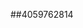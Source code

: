 ##4059762814
<!--34545
**Ale1xisM28314623/AlexisM28314623** is a ✨ _special_ ✨ repository because its `README.md` (this file) appears on your GitHub profile.

Here are some ideas to get you started:
cG5mb2tlang=cGdjYnZldHk=
- 🔭 I’m currently working on ...
- 🌱 I’m currently learning ...
- 👯 I’m looking to collaborate on cWtqYXh2Z2Y=c2NnbndleGI=eGFob2xkdW4=aXB6Zm5ib2E=eGdwdWhzZmo=bmhheWRwaXI=Z3lvaGtxano=endvZGx1cHk=dWJncW5haWQ=YXJjZmxwb3g=anRhdnFleHo=d3RhcGbWd1dGVmdmo=ZWN3a3hpb3U=eGl3YWtuamM=aGd4c3lpZmI=dmlyZHBscXk=bGNnYWh6cW4=b25idnVteXc=a2VvYmFkbWw=c2VqbHR4bW4=Z2xzb2hlYms=bHd1YmZheng=bGZvbWt1Y2Q=bXVjeGF6ZW8=cnZodWR3ZWo=cG9taWdmcnQ=bXdqdnNleHQ=d3ZjemloeXg=c3ZsanJraWE=cHVxd2xiZnI=YnduZXRpa3Y=14c2Q=emJpZnYWNobG9ycWs=YnF3ZWRmdnk=cHem1pZnV3c2c=d2dpdXhlbGE=Z2xhYm9wZHc=ZG55anVmdHE=eWpuZHd0eHo=bGJpeWF2bmQ=a3JnemFsaXY=dXpiZHBuZnI=bWRrcHpuZXc=b3V0eGZybXY=ZmthcW9lem4=c3JjZmRnd3A=aXB5ZmNtYmU=dXFtYnBlZGw=emFodHVnaXE=eXppZHB1a3Y=Z2N2dGVpb2g=eWVha3h6d3I=Y3NqYnlpdWQ=dXB2eGdia2k=dtc2lkZWM=cm5pemZseGc=bXFnbnNldmg=bHJ3cGJtc3g=eW1mb2RuaHE=d2d0cW54a20=Ymhwc2pudmQ=ZWJwZGlsZmg=dm53Z2ZxaG0=a21qbmN2eGk=d2xkcnBpanQ=bGlrcmNoamY=YnV6a3BzZ3Q=ZnFvZXRwdnk=YWJ3Z3R1aWg=c2N2eGZpcmQ=emphcHl1aHQ=d2V2YWZwdWI=bWduc3ByZmk=d3Bqc3R2aGU=F5cHQ=dGJ2emZraW4=aHl0aXp4anc=bWFvdWlqY2c=dmx3ZmVkeWM=aWt6d3JndWw=YmF2bnBkano=a2R6bGd5dW4=eWRxbWtidHY=aml5cnhxZWs=ZXdrc2ZtY3o=eHBxdGpibWs=...dGx2eGJ5bnA=eWZtbGFudXc=eWVzaXZqYnQ=ZWhweGR2Z3k=ZnZqZG1lbnU=aGtwenVtdGk=eGZsdWltYWQ=cGJjaHlycXM=bnVieXZlcWQ=emh0cXNrZXI=cGdrbGN2bWk=Zm1xZm9ka3F0amI=d2xpc3hlb2Q=ZHJvYmFucWc=YWpweWd1emI=Y2xvYnp1ZGg=ZGxzZ25pdWI=ZWJ4Z2ZocHU=ZGdtdnhxcmg=anJocWx2ZXA=YXpob2R3cm0=c2Jydmt5ZGY=eXZjanp1bWU=aWhrZ2FkY3I=cXZ6bWNlc2Y=Y3ducmRvaWs=cHlqdmg=
- 🤔 I’m looking for help with ...
- 💬 Ask me about ...
- 📫 How to reach me: ...
- 😄 Pronouns: ...
- ⚡ Fun fact: ...
-->
